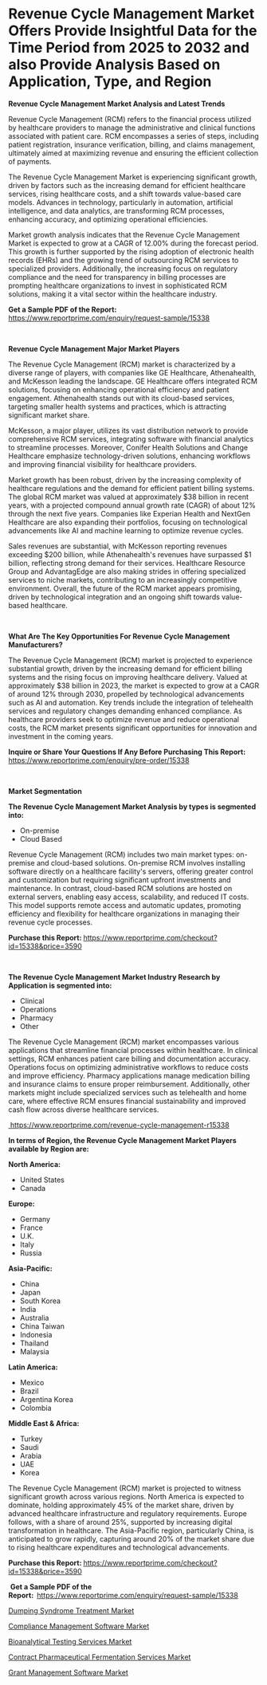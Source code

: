 <p><h1>Revenue Cycle Management Market Offers Provide Insightful Data for the Time Period from 2025 to 2032 and also Provide Analysis Based on Application, Type, and Region</h1></p><p><strong>Revenue Cycle Management Market Analysis and Latest Trends</strong></p>
<p><p>Revenue Cycle Management (RCM) refers to the financial process utilized by healthcare providers to manage the administrative and clinical functions associated with patient care. RCM encompasses a series of steps, including patient registration, insurance verification, billing, and claims management, ultimately aimed at maximizing revenue and ensuring the efficient collection of payments.</p><p>The Revenue Cycle Management Market is experiencing significant growth, driven by factors such as the increasing demand for efficient healthcare services, rising healthcare costs, and a shift towards value-based care models. Advances in technology, particularly in automation, artificial intelligence, and data analytics, are transforming RCM processes, enhancing accuracy, and optimizing operational efficiencies.</p><p>Market growth analysis indicates that the Revenue Cycle Management Market is expected to grow at a CAGR of 12.00% during the forecast period. This growth is further supported by the rising adoption of electronic health records (EHRs) and the growing trend of outsourcing RCM services to specialized providers. Additionally, the increasing focus on regulatory compliance and the need for transparency in billing processes are prompting healthcare organizations to invest in sophisticated RCM solutions, making it a vital sector within the healthcare industry.</p></p>
<p><strong>Get a Sample PDF of the Report:&nbsp;</strong> <a href="https://www.reportprime.com/enquiry/request-sample/15338?utm_campaign=1833&utm_medium=2&utm_source=Github&utm_content=ia&utm_term=20032025&utm_id=revenue-cycle-management">https://www.reportprime.com/enquiry/request-sample/15338</a></p>
<p>&nbsp;</p>
<p><strong>Revenue Cycle Management Major Market Players</strong></p>
<p><p>The Revenue Cycle Management (RCM) market is characterized by a diverse range of players, with companies like GE Healthcare, Athenahealth, and McKesson leading the landscape. GE Healthcare offers integrated RCM solutions, focusing on enhancing operational efficiency and patient engagement. Athenahealth stands out with its cloud-based services, targeting smaller health systems and practices, which is attracting significant market share.</p><p>McKesson, a major player, utilizes its vast distribution network to provide comprehensive RCM services, integrating software with financial analytics to streamline processes. Moreover, Conifer Health Solutions and Change Healthcare emphasize technology-driven solutions, enhancing workflows and improving financial visibility for healthcare providers.</p><p>Market growth has been robust, driven by the increasing complexity of healthcare regulations and the demand for efficient patient billing systems. The global RCM market was valued at approximately $38 billion in recent years, with a projected compound annual growth rate (CAGR) of about 12% through the next five years. Companies like Experian Health and NextGen Healthcare are also expanding their portfolios, focusing on technological advancements like AI and machine learning to optimize revenue cycles.</p><p>Sales revenues are substantial, with McKesson reporting revenues exceeding $200 billion, while Athenahealth's revenues have surpassed $1 billion, reflecting strong demand for their services. Healthcare Resource Group and AdvantagEdge are also making strides in offering specialized services to niche markets, contributing to an increasingly competitive environment. Overall, the future of the RCM market appears promising, driven by technological integration and an ongoing shift towards value-based healthcare.</p></p>
<p>&nbsp;</p>
<p><strong>What Are The Key Opportunities For Revenue Cycle Management Manufacturers?</strong></p>
<p><p>The Revenue Cycle Management (RCM) market is projected to experience substantial growth, driven by the increasing demand for efficient billing systems and the rising focus on improving healthcare delivery. Valued at approximately $38 billion in 2023, the market is expected to grow at a CAGR of around 12% through 2030, propelled by technological advancements such as AI and automation. Key trends include the integration of telehealth services and regulatory changes demanding enhanced compliance. As healthcare providers seek to optimize revenue and reduce operational costs, the RCM market presents significant opportunities for innovation and investment in the coming years.</p></p>
<p><strong>Inquire or Share Your Questions If Any Before Purchasing This Report:</strong> <a href="https://www.reportprime.com/enquiry/pre-order/15338?utm_campaign=1833&utm_medium=2&utm_source=Github&utm_content=ia&utm_term=20032025&utm_id=revenue-cycle-management">https://www.reportprime.com/enquiry/pre-order/15338</a></p>
<p>&nbsp;</p>
<p><strong>Market Segmentation</strong></p>
<p><strong>The Revenue Cycle Management Market Analysis by types is segmented into:</strong></p>
<p><ul><li>On-premise</li><li>Cloud Based</li></ul></p>
<p><p>Revenue Cycle Management (RCM) includes two main market types: on-premise and cloud-based solutions. On-premise RCM involves installing software directly on a healthcare facility's servers, offering greater control and customization but requiring significant upfront investments and maintenance. In contrast, cloud-based RCM solutions are hosted on external servers, enabling easy access, scalability, and reduced IT costs. This model supports remote access and automatic updates, promoting efficiency and flexibility for healthcare organizations in managing their revenue cycle processes.</p></p>
<p><strong>Purchase this Report:&nbsp;</strong><a href="https://www.reportprime.com/checkout?id=15338&price=3590&utm_campaign=1833&utm_medium=2&utm_source=Github&utm_content=ia&utm_term=20032025&utm_id=revenue-cycle-management">https://www.reportprime.com/checkout?id=15338&price=3590</a></p>
<p>&nbsp;</p>
<p><strong>The Revenue Cycle Management Market Industry Research by Application is segmented into:</strong></p>
<p><ul><li>Clinical</li><li>Operations</li><li>Pharmacy</li><li>Other</li></ul></p>
<p><p>The Revenue Cycle Management (RCM) market encompasses various applications that streamline financial processes within healthcare. In clinical settings, RCM enhances patient care billing and documentation accuracy. Operations focus on optimizing administrative workflows to reduce costs and improve efficiency. Pharmacy applications manage medication billing and insurance claims to ensure proper reimbursement. Additionally, other markets might include specialized services such as telehealth and home care, where effective RCM ensures financial sustainability and improved cash flow across diverse healthcare services.</p></p>
<p><a href="https://www.reportprime.com/revenue-cycle-management-r15338?utm_campaign=1833&utm_medium=2&utm_source=Github&utm_content=ia&utm_term=20032025&utm_id=revenue-cycle-management">&nbsp;https://www.reportprime.com/revenue-cycle-management-r15338</a></p>
<p><strong>In terms of Region, the Revenue Cycle Management Market Players available by Region are:</strong></p>
<p>
    <p> <strong> North America: </strong>
        <ul>
            <li>United States</li>
            <li>Canada</li>
        </ul>
        </p> 
    <p> <strong> Europe: </strong>
        <ul>
            <li>Germany</li>
            <li>France</li>
            <li>U.K.</li>
            <li>Italy</li>
            <li>Russia</li>
        </ul>
        </p> 
    <p> <strong> Asia-Pacific: </strong>
        <ul>
            <li>China</li>
            <li>Japan</li>
            <li>South Korea</li>
            <li>India</li>
            <li>Australia</li>
            <li>China Taiwan</li>
            <li>Indonesia</li>
            <li>Thailand</li>
            <li>Malaysia</li>
        </ul>
        </p> 
    <p> <strong> Latin America: </strong>
        <ul>
            <li>Mexico</li>
            <li>Brazil</li>
            <li>Argentina Korea</li>
            <li>Colombia</li>
        </ul>
        </p> 
    <p> <strong> Middle East & Africa: </strong>
        <ul>
            <li>Turkey</li>
            <li>Saudi</li>
            <li>Arabia</li>
            <li>UAE</li>
            <li>Korea</li>
        </ul>
    </p>
    </p>
<p><p>The Revenue Cycle Management (RCM) market is projected to witness significant growth across various regions. North America is expected to dominate, holding approximately 45% of the market share, driven by advanced healthcare infrastructure and regulatory requirements. Europe follows, with a share of around 25%, supported by increasing digital transformation in healthcare. The Asia-Pacific region, particularly China, is anticipated to grow rapidly, capturing around 20% of the market share due to rising healthcare expenditures and technological advancements.</p></p>
<p><strong>Purchase this Report: </strong><a href="https://www.reportprime.com/checkout?id=15338&price=3590&utm_campaign=1833&utm_medium=2&utm_source=Github&utm_content=ia&utm_term=20032025&utm_id=revenue-cycle-management">https://www.reportprime.com/checkout?id=15338&price=3590</a></p>
<p>&nbsp;<strong>Get a Sample PDF of the Report:&nbsp;&nbsp;</strong><a href="https://www.reportprime.com/enquiry/request-sample/15338?utm_campaign=1833&utm_medium=2&utm_source=Github&utm_content=ia&utm_term=20032025&utm_id=revenue-cycle-management">https://www.reportprime.com/enquiry/request-sample/15338</a></p>
<p><strong></strong></p>
<p><p><a href="https://github.com/shopovdjondo/Market-Research-Report-List-1/blob/main/dumping-syndrome-treatment-market.md?utm_campaign=1833&utm_medium=2&utm_source=Github&utm_content=ia&utm_term=20032025&utm_id=revenue-cycle-management">Dumping Syndrome Treatment Market</a></p><p><a href="https://github.com/boccalyver5k/Market-Research-Report-List-1/blob/main/compliance-management-software-market.md?utm_campaign=1833&utm_medium=2&utm_source=Github&utm_content=ia&utm_term=20032025&utm_id=revenue-cycle-management">Compliance Management Software Market</a></p><p><a href="https://github.com/supicweg/Market-Research-Report-List-1/blob/main/bioanalytical-testing-services-market.md?utm_campaign=1833&utm_medium=2&utm_source=Github&utm_content=ia&utm_term=20032025&utm_id=revenue-cycle-management">Bioanalytical Testing Services Market</a></p><p><a href="https://github.com/saeiddaemo/Market-Research-Report-List-1/blob/main/contract-pharmaceutical-fermentation-services-market.md?utm_campaign=1833&utm_medium=2&utm_source=Github&utm_content=ia&utm_term=20032025&utm_id=revenue-cycle-management">Contract Pharmaceutical Fermentation Services Market</a></p><p><a href="https://github.com/plawragarile/Market-Research-Report-List-1/blob/main/grant-management-software-market.md?utm_campaign=1833&utm_medium=2&utm_source=Github&utm_content=ia&utm_term=20032025&utm_id=revenue-cycle-management">Grant Management Software Market</a></p></p>